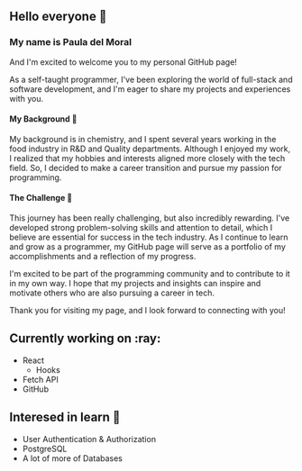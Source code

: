 ## Hello everyone :ocean:

### My name is Paula del Moral

And I'm excited to welcome you to my personal GitHub page! 

As a self-taught programmer, I've been exploring the world of full-stack and software development, and I'm eager to share my projects and experiences with you.

#### My Background :microscope:
My background is in chemistry, and I spent several years working in the food industry in R&D and Quality departments. Although I enjoyed my work, I realized that my hobbies and interests aligned more closely with the tech field. So, I decided to make a career transition and pursue my passion for programming.

#### The Challenge :tiger:
This journey has been really challenging, but also incredibly rewarding. 
I've developed strong problem-solving skills and attention to detail, which I believe are essential for success in the tech industry. As I continue to learn and grow as a programmer, my GitHub page will serve as a portfolio of my accomplishments and a reflection of my progress.


I'm excited to be part of the programming community and to contribute to it in my own way. I hope that my projects and insights can inspire and motivate others who are also pursuing a career in tech. 

Thank you for visiting my page, and I look forward to connecting with you!

## Currently working on :ray:
- React
  - Hooks
- Fetch API
- GitHub
## Interesed in learn :mag_right:
- User Authentication & Authorization
- PostgreSQL
- A lot of more of Databases